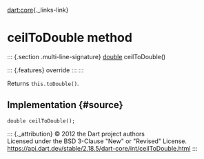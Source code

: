 [dart:core](../../dart-core/dart-core-library){._links-link}

ceilToDouble method
===================

::: {.section .multi-line-signature}
[double](../double-class) ceilToDouble()

::: {.features}
override
:::
:::

Returns `this.toDouble()`.

Implementation {#source}
--------------

``` {.language-dart data-language="dart"}
double ceilToDouble();
```

::: {._attribution}
© 2012 the Dart project authors\
Licensed under the BSD 3-Clause \"New\" or \"Revised\" License.\
<https://api.dart.dev/stable/2.18.5/dart-core/int/ceilToDouble.html>
:::

